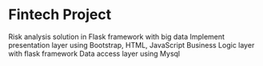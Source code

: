 # Fintech Project
Risk analysis solution in Flask framework with big data
Implement presentation layer using Bootstrap, HTML, JavaScript
Business Logic layer with flask framework
Data access layer using Mysql
